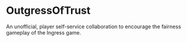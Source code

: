 # OutgressOfTrust
An unofficial, player self-service collaboration to encourage the fairness gameplay of the Ingress game.
